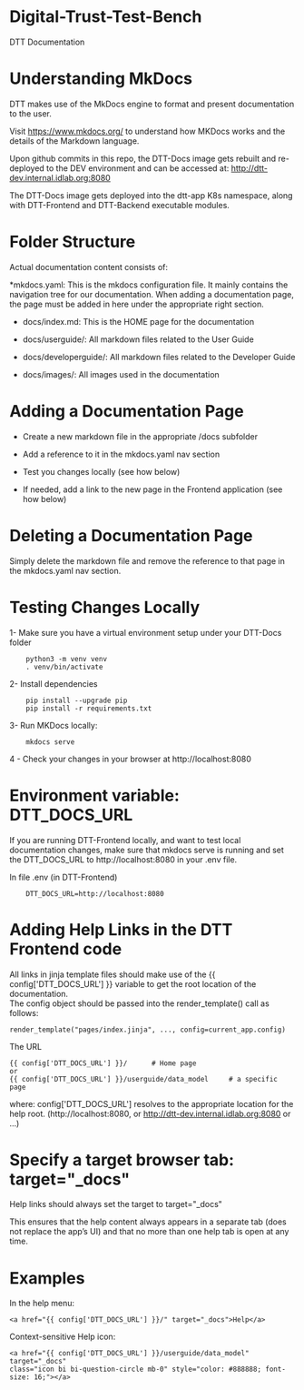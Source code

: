 # Digital-Trust-Test-Bench
DTT Documentation

Understanding MkDocs
====================
DTT makes use of the MkDocs engine to format and present documentation to the user.

Visit https://www.mkdocs.org/ to understand how MKDocs works and the details of the Markdown language.



Upon github commits in this repo,  the DTT-Docs image gets rebuilt and re-deployed to the DEV environment and can be accessed at: http://dtt-dev.internal.idlab.org:8080

The DTT-Docs image gets deployed into the dtt-app K8s namespace, along with DTT-Frontend and DTT-Backend executable modules.

Folder Structure
================
Actual documentation content consists of:

 *mkdocs.yaml: This is the mkdocs configuration file. It mainly contains the navigation tree for our documentation.
When adding a documentation page, the page must be added in here under the appropriate right section.

* docs/index.md: This is the HOME page for the documentation

* docs/userguide/: All markdown files related to the User Guide

* docs/developerguide/: All markdown files related to the Developer Guide

* docs/images/: All images used in the documentation

Adding a Documentation Page
===========================
 

* Create a new markdown file in the appropriate /docs subfolder

* Add a reference to it in the mkdocs.yaml nav section

* Test you changes locally (see how below)

* If needed, add a link to the new page in the Frontend application (see how below)

 

Deleting a Documentation Page
=============================

Simply delete the markdown file and remove the reference to that page in the mkdocs.yaml nav section.

 

Testing Changes Locally
=======================
1- Make sure you have a virtual environment setup under your DTT-Docs folder
```
	python3 -m venv venv
	. venv/bin/activate
```
2- Install dependencies

```
    pip install --upgrade pip
    pip install -r requirements.txt
```

3- Run MKDocs locally:

```
    mkdocs serve
```
4 - Check your changes in your browser at http://localhost:8080

 

Environment variable: DTT_DOCS_URL
==================================
If you are running DTT-Frontend locally, and want to test local documentation changes, make sure that mkdocs serve is running and set the DTT_DOCS_URL to http://localhost:8080 in your .env file.

In file .env (in DTT-Frontend)
```
    DTT_DOCS_URL=http://localhost:8080
```
 

Adding Help Links in the DTT Frontend code
==========================================

All links in jinja template files  should make use of the {{ config['DTT_DOCS_URL'] }} variable to get the root location of the documentation.   
The config object should be passed into the render_template() call as follows:
```
render_template("pages/index.jinja", ..., config=current_app.config)
```

The URL

```
{{ config['DTT_DOCS_URL'] }}/      # Home page
or
{{ config['DTT_DOCS_URL'] }}/userguide/data_model     # a specific page
```

where: config['DTT_DOCS_URL'] resolves to the appropriate location for the help root. (http://localhost:8080, or http://dtt-dev.internal.idlab.org:8080 or …)

 

Specify a target browser tab: target="_docs"
============================================


Help links should always set the target to target="_docs" 

This ensures that the help content always appears in a separate tab (does not replace the app’s UI) and that no more than one help tab is open at any time.

Examples
========
In the help menu: 

    <a href="{{ config['DTT_DOCS_URL'] }}/" target="_docs">Help</a>
 

Context-sensitive Help icon:



    <a href="{{ config['DTT_DOCS_URL'] }}/userguide/data_model" target="_docs" 
    class="icon bi bi-question-circle mb-0" style="color: #888888; font-size: 16;"></a>
 

 
